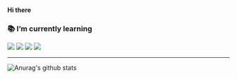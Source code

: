 #### Hi there

### 📚 I’m currently learning

<img src="https://img.shields.io/badge/Notion-white?style=flat&logo=Notion&logoColor=black"/></a>
<img src="https://img.shields.io/badge/Git-blue?style=flat&logo=Git&logoColor=F05032"/></a>
<img src="https://img.shields.io/badge/GitHub-181717?style=flat-square&logo=github&logoColor=white"/></a>
<img src="https://img.shields.io/badge/Python-3766AB?style=flat-square&logo=Python&logoColor=white"/></a>

---
![Anurag's github stats](https://github-readme-stats.vercel.app/api?username=doll2gom&show_icons=true&theme=calm)
